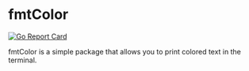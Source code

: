 # fmtColor

[![Go Report Card](https://goreportcard.com/badge/github.com/Eclalang/fmtColor)](https://goreportcard.com/report/github.com/Eclalang/fmtColor)

fmtColor is a simple package that allows you to print colored text in the terminal.

